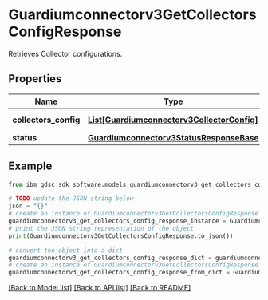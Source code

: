 # Guardiumconnectorv3GetCollectorsConfigResponse

Retrieves Collector configurations.

## Properties

Name | Type | Description | Notes
------------ | ------------- | ------------- | -------------
**collectors_config** | [**List[Guardiumconnectorv3CollectorConfig]**](Guardiumconnectorv3CollectorConfig.md) | list of collectors. | [optional] 
**status** | [**Guardiumconnectorv3StatusResponseBase**](Guardiumconnectorv3StatusResponseBase.md) |  | [optional] 

## Example

```python
from ibm_gdsc_sdk_software.models.guardiumconnectorv3_get_collectors_config_response import Guardiumconnectorv3GetCollectorsConfigResponse

# TODO update the JSON string below
json = "{}"
# create an instance of Guardiumconnectorv3GetCollectorsConfigResponse from a JSON string
guardiumconnectorv3_get_collectors_config_response_instance = Guardiumconnectorv3GetCollectorsConfigResponse.from_json(json)
# print the JSON string representation of the object
print(Guardiumconnectorv3GetCollectorsConfigResponse.to_json())

# convert the object into a dict
guardiumconnectorv3_get_collectors_config_response_dict = guardiumconnectorv3_get_collectors_config_response_instance.to_dict()
# create an instance of Guardiumconnectorv3GetCollectorsConfigResponse from a dict
guardiumconnectorv3_get_collectors_config_response_from_dict = Guardiumconnectorv3GetCollectorsConfigResponse.from_dict(guardiumconnectorv3_get_collectors_config_response_dict)
```
[[Back to Model list]](../README.md#documentation-for-models) [[Back to API list]](../README.md#documentation-for-api-endpoints) [[Back to README]](../README.md)


